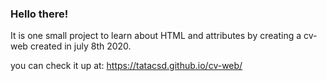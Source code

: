### Hello there! 

It is one small project to learn about HTML and attributes by creating a cv-web created in july 8th 2020.

you can check it up at: https://tatacsd.github.io/cv-web/
